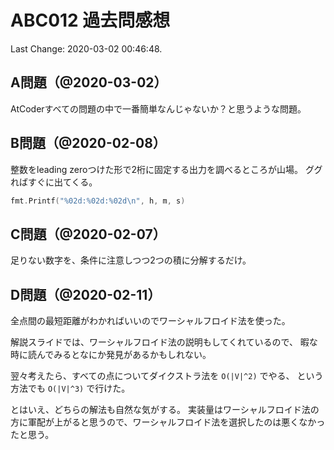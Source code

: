 # ABC012 過去問感想

Last Change: 2020-03-02 00:46:48.

## A問題（@2020-03-02）

AtCoderすべての問題の中で一番簡単なんじゃないか？と思うような問題。

## B問題（@2020-02-08）

整数をleading zeroつけた形で2桁に固定する出力を調べるところが山場。
ググればすぐに出てくる。

```go
fmt.Printf("%02d:%02d:%02d\n", h, m, s)
```

## C問題（@2020-02-07）

足りない数字を、条件に注意しつつ2つの積に分解するだけ。

## D問題（@2020-02-11）

全点間の最短距離がわかればいいのでワーシャルフロイド法を使った。

解説スライドでは、ワーシャルフロイド法の説明もしてくれているので、
暇な時に読んでみるとなにか発見があるかもしれない。

翌々考えたら、すべての点についてダイクストラ法を `O(|V|^2)` でやる、
という方法でも `O(|V|^3)` で行けた。

とはいえ、どちらの解法も自然な気がする。
実装量はワーシャルフロイド法の方に軍配が上がると思うので、ワーシャルフロイド法を選択したのは悪くなかったと思う。

